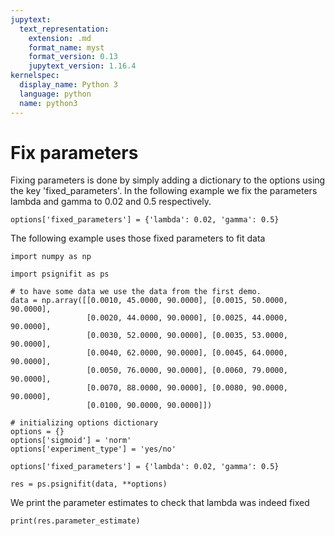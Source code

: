 ```yaml
---
jupytext:
  text_representation:
    extension: .md
    format_name: myst
    format_version: 0.13
    jupytext_version: 1.16.4
kernelspec:
  display_name: Python 3
  language: python
  name: python3
---
```


# Fix parameters

Fixing parameters is done by simply adding a dictionary to the options
using the key 'fixed_parameters'. 
In the following example we fix the
parameters lambda and gamma to 0.02 and 0.5 respectively.

```
options['fixed_parameters'] = {'lambda': 0.02, 'gamma': 0.5}
```

The following example uses those fixed parameters to fit data

```{code-cell} ipython3
import numpy as np

import psignifit as ps

# to have some data we use the data from the first demo.
data = np.array([[0.0010, 45.0000, 90.0000], [0.0015, 50.0000, 90.0000],
                 [0.0020, 44.0000, 90.0000], [0.0025, 44.0000, 90.0000],
                 [0.0030, 52.0000, 90.0000], [0.0035, 53.0000, 90.0000],
                 [0.0040, 62.0000, 90.0000], [0.0045, 64.0000, 90.0000],
                 [0.0050, 76.0000, 90.0000], [0.0060, 79.0000, 90.0000],
                 [0.0070, 88.0000, 90.0000], [0.0080, 90.0000, 90.0000],
                 [0.0100, 90.0000, 90.0000]])

# initializing options dictionary
options = {}
options['sigmoid'] = 'norm'
options['experiment_type'] = 'yes/no'

options['fixed_parameters'] = {'lambda': 0.02, 'gamma': 0.5}

res = ps.psignifit(data, **options)
```

We print the parameter estimates to check that lambda was indeed fixed

```{code-cell} ipython3
print(res.parameter_estimate)
```

